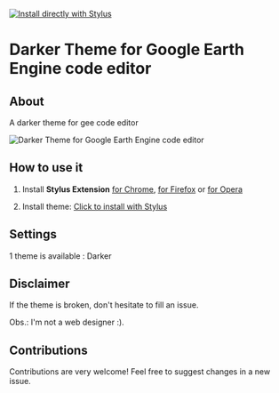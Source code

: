 [![Install directly with Stylus](https://img.shields.io/badge/Install%20%20with-Stylus-00adad.svg?style=for-the-badge&logo=stylus)](https://raw.githubusercontent.com/joaosiqueira/dark-mode-gee/master/google-earth-engine-dark-mode.user.css)

# Darker Theme for Google Earth Engine code editor

## About
A darker theme for gee code editor

![Darker Theme for Google Earth Engine code editor](https://raw.githubusercontent.com/joaosiqueira/dark-mode-gee/master/darker.png)

## How to use it

1. Install **Stylus Extension** [for Chrome](https://chrome.google.com/webstore/detail/stylus/clngdbkpkpeebahjckkjfobafhncgmne), [for Firefox](https://addons.mozilla.org/fr/firefox/addon/styl-us/) or [for Opera](https://addons.opera.com/en-gb/extensions/details/stylus/)

2. Install theme: [Click to install with Stylus](https://raw.githubusercontent.com/joaosiqueira/dark-mode-gee/master/google-earth-engine-dark-mode.user.css) 

## Settings

1 theme is available : Darker

## Disclaimer

If the theme is broken, don't hesitate to fill an issue.

Obs.: I'm not a web designer :).

## Contributions

Contributions are very welcome! Feel free to suggest changes in a new issue.
